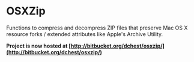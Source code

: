 OSXZip
======

Functions to compress and decompress ZIP files that preserve Mac OS X resource forks / extended attributes like Apple's Archive Utility.

**Project is now hosted at [http://bitbucket.org/dchest/osxzip/](http://bitbucket.org/dchest/osxzip/)** 
